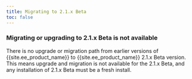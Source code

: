 ```yaml
---
title: Migrating to 2.1.x Beta
toc: false
---
```


### Migrating or upgrading to 2.1.x Beta is not available

There is no upgrade or migration path from earlier versions of {{site.ee_product_name}} to {{site.ee_product_name}} 2.1.x Beta version. This means upgrade and migration is not available for the 2.1.x Beta, and any installation of 2.1.x Beta must be a fresh install. 

